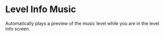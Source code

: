 # Level Info Music
Automatically plays a preview of the music level while you are in the level info screen.